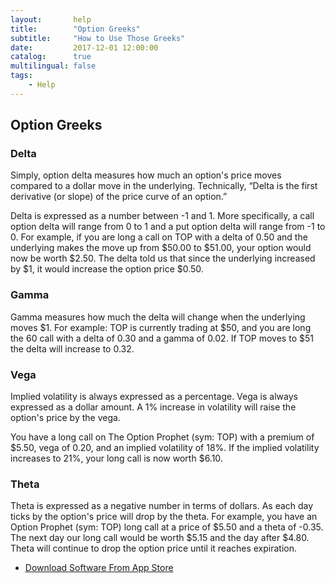 ```yaml
---
layout:       help
title:        "Option Greeks"
subtitle:     "How to Use Those Greeks"
date:         2017-12-01 12:00:00
catalog:      true
multilingual: false
tags:
    - Help
---
```



## Option Greeks

### Delta

Simply, option delta measures how much an option's price moves compared to a dollar move in the underlying.
Technically, “Delta is the first derivative (or slope) of the price curve of an option.”

Delta is expressed as a number between -1 and 1. More specifically, a call option delta will range from 0 to 1 and a put option delta will range from -1 to 0.
For example, if you are long a call on TOP with a delta of 0.50 and the underlying makes the move up from $50.00 to $51.00,
your option would now be worth $2.50. The delta told us that since the underlying increased by $1, it would increase the option price $0.50.

### Gamma

Gamma measures how much the delta will change when the underlying moves $1.
For example: TOP is currently trading at $50, and you are long the 60 call with a delta of 0.30 and a gamma of 0.02.
If TOP moves to $51 the delta will increase to 0.32.

### Vega

Implied volatility is always expressed as a percentage. Vega is always expressed as a dollar amount.
A 1% increase in volatility will raise the option's price by the vega.

You have a long call on The Option Prophet (sym: TOP) with a premium of $5.50, vega of 0.20, and an implied volatility of 18%.
If the implied volatility increases to 21%, your long call is now worth $6.10.

### Theta

Theta is expressed as a negative number in terms of dollars. As each day ticks by the option's price will drop by the theta.
For example, you have an Option Prophet (sym: TOP) long call at a price of $5.50 and a theta of -0.35.
The next day our long call would be worth $5.15 and the day after $4.80.
Theta will continue to drop the option price until it reaches expiration.

-  [Download Software From App Store][1]

[1]: http://itunes.apple.com/us/app/id1228960496